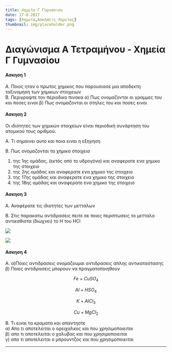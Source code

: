 ```yaml
---
title: Χημεία Γ Γυμνασιου
date: 17-6-2017
tags: [Χημεία,Ασκήσεις Χημείας]
thumbnail: img/placeholder.png
---
```




<script type="text/javascript" async
  src="https://cdnjs.cloudflare.com/ajax/libs/mathjax/2.7.2/MathJax.js?config=TeX-MML-AM_CHTML">
</script>


# Διαγώνισμα Α Τετραμήνου - Χημεία Γ Γυμνασίου

#### Ασκηση 1
Α. Ποιος ηταν ο πρωτος χημικος που παρουσιασε μια αποδεκτη ταξινομηση των χημικων στοιχειων  
Β. Περιγραψτε τον περιοδικο πινακα
α) Πως ονομαζονται οι γραμμες του και ποσες ειναι
β) Πως ονομαζονται οι στηλες του και ποσες ειναι


#### Ασκηση 2
Οι ιδιότητες των χημικών στοιχείων είναι περιοδική συνάρτηση του ατομικού τους αριθμού. 

Α. Τι σημαινει αυτο και ποια ειναι η εξηγηση

Β. Πως ονομαζονται τα χημικα στοιχεια
1) της 1ης ομάδας, (εκτός από το υδρογόνο) και αναφερατε  ενα χημικο της στοιχειο  
2) της 2ης ομάδας και αναφερατε  ενα χημικο της στοιχειο  
3) της 17ης ομάδας  και αναφερατε  ενα χημικο της στοιχειο  
4) της 18ης ομάδας και αναφερατε  ενα χημικο της στοιχειο  

#### Ασκηση 3
Α. Αναφέρατε τις ιδιοτητες των μετταλων   

Β. Στις παρακατω αντιδρασεις πειτε σε ποιες περιπτωσεις το μετταλο αντικαθιστα (διωχνει) το Η του HCl

![](/hugo/admin/img/metala3.jpg)

![](/hugo/admin/img/metala2.jpg)
 


#### Ασκηση 4
Α. α)Ποιες αντιδρασεις ονομαζουμαι αντιδρασεις απλης αντικαταστασης  
β) Ποιες αντιδρασεις μπορουν να πραγματοποιηθουν


$$
Fe + CuSO_4
$$

$$
Al + HSO_4
$$
 
    
$$
K + AlCl_3
$$  
   

$$
Cu + MgCl_2
$$


Β. Τι ειναι τα κραματα και απαντηστε  
α) Απο τι αποτελειται ο ορειχαλκος και που χρησιμοποιειται  
β) απο τι αποτελειται ο χαλυβας και που χρησιμοποιειται  
γ) απο τι αποτελειται ο μπρουντζος και που χρησιμοποιειται  
       
        
           
---       
